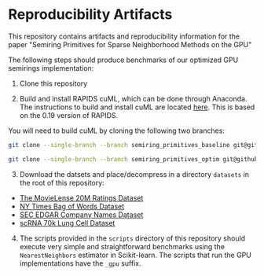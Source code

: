 # Reproducibility Artifacts

This repository contains artifacts and reproducibility information for the paper "Semiring Primitives for Sparse Neighborhood Methods on the GPU"

The following steps should produce benchmarks of our optimized GPU semirings implementation:

1. Clone this repository

2. Build and install RAPIDS cuML, which can be done through Anaconda. The instructions to build and install cuML are located [here](https://github.com/rapidsai/cuml/blob/branch-0.19/BUILD.md). This is based on the 0.19 version of RAPIDS.

You will need to build cuML by cloning the following two branches:
```bash
git clone --single-branch --branch semiring_primitives_baseline git@github.com:cjnolet/cuml.git cuml_baseline
```
```bash
git clone --single-branch --branch semiring_primitives_optim git@github.com:cjnolet/cuml.git cuml_optim
```

3. Download the datsets and place/decompress in a directory `datasets` in the root of this repository:
  - [The MovieLense 20M Ratings Dataset](https://files.grouplens.org/datasets/movielens/ml-20m.zip)
  - [NY Times Bag of Words Dataset](https://archive.ics.uci.edu/ml/machine-learning-databases/bag-of-words/docword.nytimes.txt.gz)
  - [SEC EDGAR Company Names Dataset](https://www.kaggle.com/dattapiy/sec-edgar-companies-list)
  - [scRNA 70k Lung Cell Dataset](https://rapids-single-cell-examples.s3.us-east-2.amazonaws.com/krasnow_hlca_10x.sparse.h5ad)

4. The scripts provided in the `scripts` directory of this repository should execute very simple and straightforward benchmarks using the `NearestNeighbors` estimator in Scikit-learn. The scripts that run the GPU implementations have the `_gpu` suffix. 
